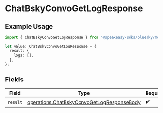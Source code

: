 # ChatBskyConvoGetLogResponse

## Example Usage

```typescript
import { ChatBskyConvoGetLogResponse } from "@speakeasy-sdks/bluesky/models/operations";

let value: ChatBskyConvoGetLogResponse = {
  result: {
    logs: [],
  },
};
```

## Fields

| Field                                                                                                    | Type                                                                                                     | Required                                                                                                 | Description                                                                                              |
| -------------------------------------------------------------------------------------------------------- | -------------------------------------------------------------------------------------------------------- | -------------------------------------------------------------------------------------------------------- | -------------------------------------------------------------------------------------------------------- |
| `result`                                                                                                 | [operations.ChatBskyConvoGetLogResponseBody](../../models/operations/chatbskyconvogetlogresponsebody.md) | :heavy_check_mark:                                                                                       | N/A                                                                                                      |